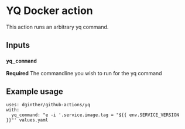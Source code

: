 # YQ Docker action

This action runs an arbitrary yq command.

## Inputs

### `yq_command`
**Required** The commandline you wish to run for the yq command


## Example usage
```
uses: dginther/github-actions/yq
with:
  yq_command: "e -i '.service.image.tag = "${{ env.SERVICE_VERSION }}"' values.yaml
```
